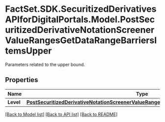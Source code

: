 # FactSet.SDK.SecuritizedDerivativesAPIforDigitalPortals.Model.PostSecuritizedDerivativeNotationScreenerValueRangesGetDataRangeBarriersItemsUpper
Parameters related to the upper bound.

## Properties

Name | Type | Description | Notes
------------ | ------------- | ------------- | -------------
**Level** | [**PostSecuritizedDerivativeNotationScreenerValueRangesGetDataRangeBarriersItemsUpperLevel**](PostSecuritizedDerivativeNotationScreenerValueRangesGetDataRangeBarriersItemsUpperLevel.md) |  | [optional] 

[[Back to Model list]](../README.md#documentation-for-models) [[Back to API list]](../README.md#documentation-for-api-endpoints) [[Back to README]](../README.md)


